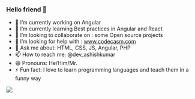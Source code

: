 ### Hello friend 👋

- 🔭 I’m currently working on Angular 
- 🌱 I’m currently learning Best practices in Angular and React
- 👯 I’m looking to collaborate on : some Open source projects
- 🤔 I’m looking for help with : www.codecasm.com
- 💬 Ask me about: HTML, CSS, JS, Angular, PHP
- 📫 How to reach me: @dev_ashishkumar
- 😄 Pronouns: He/Him/Mr.
- ⚡ Fun fact: I love to learn programming languages and teach them in a funny way

<img src="https://github-readme-stats.vercel.app/api?username=codecasm&&show_icons=true&title_color=ffffff&icon_color=dcbc65&text_color=dcbc65&bg_color=151515">
